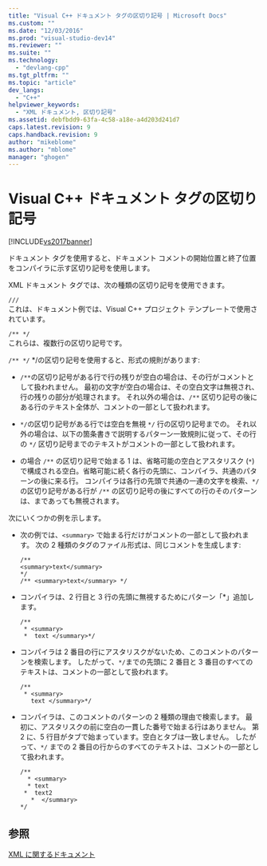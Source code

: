 ```yaml
---
title: "Visual C++ ドキュメント タグの区切り記号 | Microsoft Docs"
ms.custom: ""
ms.date: "12/03/2016"
ms.prod: "visual-studio-dev14"
ms.reviewer: ""
ms.suite: ""
ms.technology: 
  - "devlang-cpp"
ms.tgt_pltfrm: ""
ms.topic: "article"
dev_langs: 
  - "C++"
helpviewer_keywords: 
  - "XML ドキュメント, 区切り記号"
ms.assetid: debfbdd9-63fa-4c58-a18e-a4d203d241d7
caps.latest.revision: 9
caps.handback.revision: 9
author: "mikeblome"
ms.author: "mblome"
manager: "ghogen"
---
```

# Visual C++ ドキュメント タグの区切り記号
[!INCLUDE[vs2017banner](../assembler/inline/includes/vs2017banner.md)]

ドキュメント タグを使用すると、ドキュメント コメントの開始位置と終了位置をコンパイラに示す区切り記号を使用します。  
  
 XML ドキュメント タグでは、次の種類の区切り記号を使用できます。  
  
 `///`  
 これは、ドキュメント例では、Visual C\+\+ プロジェクト テンプレートで使用されています。  
  
 `/** */`  
 これらは、複数行の区切り記号です。  
  
 `/** */` \*\/の区切り記号を使用すると、形式の規則があります:  
  
-   `/**`の区切り記号がある行で行の残りが空白の場合は、その行がコメントとして扱われません。  最初の文字が空白の場合は、その空白文字は無視され、行の残りの部分が処理されます。  それ以外の場合は、`/**` 区切り記号の後にある行のテキスト全体が、コメントの一部として扱われます。  
  
-   `*/`の区切り記号がある行では空白を無視 `*/` 行の区切り記号までの。  それ以外の場合は、以下の箇条書きで説明するパターン一致規則に従って、その行の `*/` 区切り記号までのテキストがコメントの一部として扱われます。  
  
-   の場合 `/**` の区切り記号で始まる 1 は、省略可能の空白とアスタリスク \(`*`\) で構成される空白。省略可能に続く各行の先頭に、コンパイラ、共通のパターンの後に来る行。  コンパイラは各行の先頭で共通の一連の文字を検索、`*/` の区切り記号がある行が `/**` の区切り記号の後にすべての行のそのパターンは、まであっても無視されます。  
  
 次にいくつかの例を示します。  
  
-   次の例では、`<summary>` で始まる行だけがコメントの一部として扱われます。  次の 2 種類のタグのファイル形式は、同じコメントを生成します:  
  
    ```  
    /**  
    <summary>text</summary>   
    */  
    /** <summary>text</summary> */  
    ```  
  
-   コンパイラは、2 行目と 3 行の先頭に無視するためにパターン「\*」追加します。  
  
    ```  
    /**  
     * <summary>  
     *  text </summary>*/  
    ```  
  
-   コンパイラは 2 番目の行にアスタリスクがないため、このコメントのパターンを検索します。  したがって、`*/`までの先頭に 2 番目と 3 番目のすべてのテキストは、コメントの一部として扱われます。  
  
    ```  
    /**  
     * <summary>  
       text </summary>*/  
    ```  
  
-   コンパイラは、このコメントのパターンの 2 種類の理由で検索します。  最初に、アスタリスクの前に空白の一貫した番号で始まる行はありません。  第 2 に、5 行目がタブで始まっています。空白とタブは一致しません。  したがって、`*/` までの 2 番目の行からのすべてのテキストは、コメントの一部として扱われます。  
  
    ```  
    /**  
      * <summary>  
      * text   
     *  text2  
       *  </summary>  
    */  
    ```  
  
## 参照  
 [XML に関するドキュメント](../ide/xml-documentation-visual-cpp.md)